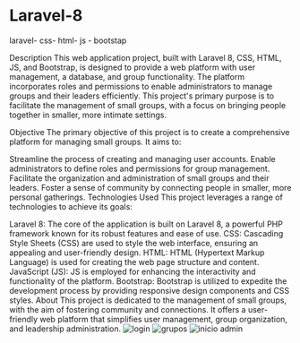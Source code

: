 # Laravel-8
laravel- css- html- js - bootstap

Description
This web application project, built with Laravel 8, CSS, HTML, JS, and Bootstrap, is designed to provide a web platform with user management, a database, and group functionality. The platform incorporates roles and permissions to enable administrators to manage groups and their leaders efficiently. This project's primary purpose is to facilitate the management of small groups, with a focus on bringing people together in smaller, more intimate settings.

Objective
The primary objective of this project is to create a comprehensive platform for managing small groups. It aims to:

Streamline the process of creating and managing user accounts.
Enable administrators to define roles and permissions for group management.
Facilitate the organization and administration of small groups and their leaders.
Foster a sense of community by connecting people in smaller, more personal gatherings.
Technologies Used
This project leverages a range of technologies to achieve its goals:

Laravel 8: The core of the application is built on Laravel 8, a powerful PHP framework known for its robust features and ease of use.
CSS: Cascading Style Sheets (CSS) are used to style the web interface, ensuring an appealing and user-friendly design.
HTML: HTML (Hypertext Markup Language) is used for creating the web page structure and content.
JavaScript (JS): JS is employed for enhancing the interactivity and functionality of the platform.
Bootstrap: Bootstrap is utilized to expedite the development process by providing responsive design components and CSS styles.
About
This project is dedicated to the management of small groups, with the aim of fostering community and connections. It offers a user-friendly web platform that simplifies user management, group organization, and leadership administration.
![login](https://github.com/p341ky/Laravel-8/assets/137674114/d498307d-7d1f-4836-b59a-3ba2ae66b258)
![grupos](https://github.com/p341ky/Laravel-8/assets/137674114/51479277-94ff-4ab0-a026-6a1fe306fae9)
![inicio admin](https://github.com/p341ky/Laravel-8/assets/137674114/0ed2961e-cc8d-4f81-ba8a-2527db5050d8)

